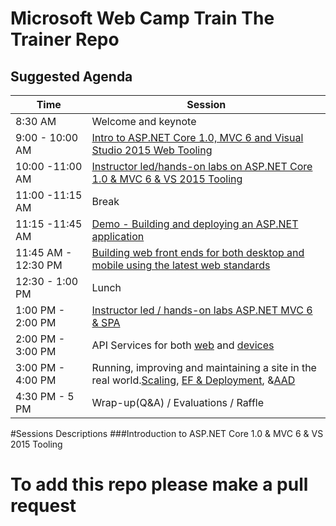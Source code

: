 # Microsoft Web Camp Train The Trainer Repo 

## Suggested Agenda 
|Time	|Session|
|---	|---	|
| 8:30 AM  	| 	Welcome and keynote	|
| 9:00 - 10:00 AM  	|  [Intro to ASP.NET Core 1.0, MVC 6 and Visual Studio 2015 Web Tooling](https://github.com/Microsoft-Web/WebCampTrainingKit/tree/aspnet-5-updates/Presentation/ASPNET-and-VS-Web-Tooling/GettingStartedASPNET5)	|
| 10:00 -11:00 AM  	| [Instructor led/hands-on labs on ASP.NET Core 1.0 & MVC 6 & VS 2015 Tooling](https://github.com/Microsoft-Web/WebCampTrainingKit/tree/aspnet-5-updates/HOL/IntroToASPNET5) 	|
| 11:00 -11:15 AM  	| Break	|
| 11:15 -11:45 AM  	| [Demo - Building and deploying an ASP.NET application](https://github.com/Microsoft-Web/WebCampTrainingKit/tree/aspnet-5-updates/Presentation/Build-and-deploy-ASPNET/GeekQuiz-Build-and-deploy-ASP)|
| 11:45 AM - 12:30 PM 	|[Building web front ends for both desktop and mobile using the latest web standards](https://github.com/Microsoft-Web/WebCampTrainingKit/blob/aspnet-5-updates/Presentation/Modern-Web-Front-Ends/GeekQuiz-SPA-Interface)	|
| 12:30 - 1:00 PM  	| Lunch  	|
| 1:00 PM - 2:00 PM 	| [Instructor led / hands-on labs ASP.NET MVC 6 & SPA](https://github.com/Microsoft-Web/WebCampTrainingKit/blob/aspnet-5-updates/HOL/AspNetApiSpa)  	|
| 2:00 PM - 3:00 PM 	| API Services for both [web](https://github.com/Microsoft-Web/WebCampTrainingKit/tree/aspnet-5-updates/Presentation/HTTP-Services/GeekQuiz-Web-API-backend) and [devices](https://github.com/Microsoft-Web/WebCampTrainingKit/tree/aspnet-5-updates/Presentation/HTTP-Services/GeekQuiz-Web-API-Universal-Windows)	|
| 3:00 PM - 4:00 PM 	| Running, improving and maintaining a site in the real world.[Scaling](https://github.com/Microsoft-Web/WebCampTrainingKit/tree/aspnet-5-updates/Presentation/ASPNET-in-Production/Scaling-a-production-website), [EF & Deployment](https://github.com/Microsoft-Web/WebCampTrainingKit/tree/aspnet-5-updates/Presentation/ASPNET-in-Production/Handling-change-EF-migrations), &[AAD](https://github.com/Microsoft-Web/WebCampTrainingKit/tree/aspnet-5-updates/Presentation/ASPNET-in-Production/Handling-change-EF-migrations) 	|
| 4:30 PM - 5 PM  	| Wrap-up(Q&A) / Evaluations / Raffle   	|

#Sessions Descriptions
###Introduction to  ASP.NET Core 1.0  & MVC 6 & VS 2015 Tooling
# To add this repo please make a pull request


